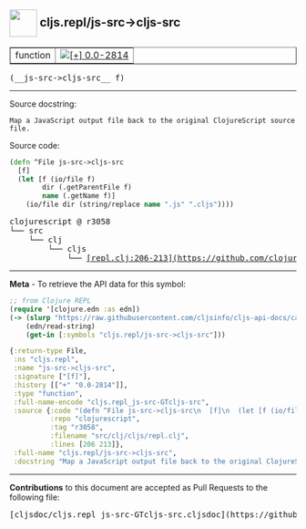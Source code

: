 ## <img width="48px" valign="middle" src="http://i.imgur.com/Hi20huC.png"> cljs.repl/js-src->cljs-src

 <table border="1">
<tr>

<td>function</td>
<td><a href="https://github.com/cljsinfo/cljs-api-docs/tree/0.0-2814"><img valign="middle" alt="[+] 0.0-2814" src="https://img.shields.io/badge/+-0.0--2814-lightgrey.svg"></a> </td>
</tr>
</table>

 <samp>
(__js-src->cljs-src__ f)<br>
</samp>

---




Source docstring:

```
Map a JavaScript output file back to the original ClojureScript source
file.
```

Source code:

```clj
(defn ^File js-src->cljs-src
  [f]
  (let [f (io/file f)
        dir (.getParentFile f)
        name (.getName f)]
    (io/file dir (string/replace name ".js" ".cljs"))))
```

 <pre>
clojurescript @ r3058
└── src
    └── clj
        └── cljs
            └── <ins>[repl.clj:206-213](https://github.com/clojure/clojurescript/blob/r3058/src/clj/cljs/repl.clj#L206-L213)</ins>
</pre>


---

__Meta__ - To retrieve the API data for this symbol:

```clj
;; from Clojure REPL
(require '[clojure.edn :as edn])
(-> (slurp "https://raw.githubusercontent.com/cljsinfo/cljs-api-docs/catalog/cljs-api.edn")
    (edn/read-string)
    (get-in [:symbols "cljs.repl/js-src->cljs-src"]))
```

```clj
{:return-type File,
 :ns "cljs.repl",
 :name "js-src->cljs-src",
 :signature ["[f]"],
 :history [["+" "0.0-2814"]],
 :type "function",
 :full-name-encode "cljs.repl_js-src-GTcljs-src",
 :source {:code "(defn ^File js-src->cljs-src\n  [f]\n  (let [f (io/file f)\n        dir (.getParentFile f)\n        name (.getName f)]\n    (io/file dir (string/replace name \".js\" \".cljs\"))))",
          :repo "clojurescript",
          :tag "r3058",
          :filename "src/clj/cljs/repl.clj",
          :lines [206 213]},
 :full-name "cljs.repl/js-src->cljs-src",
 :docstring "Map a JavaScript output file back to the original ClojureScript source\nfile."}

```

---

__Contributions__ to this document are accepted as Pull Requests to the following file:

 <pre>
[cljsdoc/cljs.repl_js-src-GTcljs-src.cljsdoc](https://github.com/cljsinfo/cljs-api-docs/blob/master/cljsdoc/cljs.repl_js-src-GTcljs-src.cljsdoc)
</pre>

